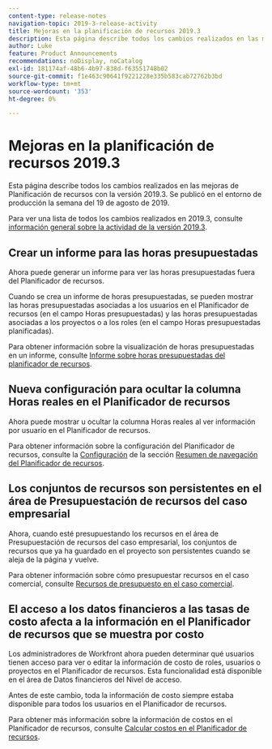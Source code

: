 ```yaml
---
content-type: release-notes
navigation-topic: 2019-3-release-activity
title: Mejoras en la planificación de recursos 2019.3
description: Esta página describe todos los cambios realizados en las mejoras de Planificación de recursos con la versión 2019.3. Se publicó en el entorno de producción la semana del 19 de agosto de 2019.
author: Luke
feature: Product Announcements
recommendations: noDisplay, noCatalog
exl-id: 181174af-48b6-4b97-838d-f63551748b02
source-git-commit: f1e463c90641f9221228e335b583cab72762b3bd
workflow-type: tm+mt
source-wordcount: '353'
ht-degree: 0%

---
```


# Mejoras en la planificación de recursos 2019.3

Esta página describe todos los cambios realizados en las mejoras de Planificación de recursos con la versión 2019.3. Se publicó en el entorno de producción la semana del 19 de agosto de 2019.

Para ver una lista de todos los cambios realizados en 2019.3, consulte [información general sobre la actividad de la versión 2019.3](../../../../product-announcements/product-releases/quarterly-release-archive/2019.3-release-activity/2019-3-release-activity-overview.md).

## Crear un informe para las horas presupuestadas

Ahora puede generar un informe para ver las horas presupuestadas fuera del Planificador de recursos.

Cuando se crea un informe de horas presupuestadas, se pueden mostrar las horas presupuestadas asociadas a los usuarios en el Planificador de recursos (en el campo Horas presupuestadas) y las horas presupuestadas asociadas a los proyectos o a los roles (en el campo Horas presupuestadas planificadas).

Para obtener información sobre la visualización de horas presupuestadas en un informe, consulte [Informe sobre horas presupuestadas del planificador de recursos](../../../../resource-mgmt/resource-planning/report-on-budgeted-hours.md).

## Nueva configuración para ocultar la columna Horas reales en el Planificador de recursos

Ahora puede mostrar u ocultar la columna Horas reales al ver información por usuario en el Planificador de recursos.

Para obtener información sobre la configuración del Planificador de recursos, consulte la [Configuración](../../../../resource-mgmt/resource-planning/resource-planner-navigation.md#settings) de la sección [Resumen de navegación del Planificador de recursos](../../../../resource-mgmt/resource-planning/resource-planner-navigation.md).

## Los conjuntos de recursos son persistentes en el área de Presupuestación de recursos del caso empresarial

Ahora, cuando esté presupuestando los recursos en el área de Presupuestación de recursos del caso empresarial, los conjuntos de recursos que ya ha guardado en el proyecto son persistentes cuando se aleja de la página y vuelve.

Para obtener información sobre cómo presupuestar recursos en el caso comercial, consulte [Recursos de presupuesto en el caso comercial](../../../../manage-work/projects/define-a-business-case/budget-resources-in-business-case.md).

## El acceso a los datos financieros a las tasas de costo afecta a la información en el Planificador de recursos que se muestra por costo

Los administradores de Workfront ahora pueden determinar qué usuarios tienen acceso para ver o editar la información de costo de roles, usuarios o proyectos en el Planificador de recursos. Esta funcionalidad está disponible en el área de Datos financieros del Nivel de acceso.

Antes de este cambio, toda la información de costo siempre estaba disponible para todos los usuarios en el Planificador de recursos.

Para obtener más información sobre la información de costos en el Planificador de recursos, consulte [Calcular costos en el Planificador de recursos](../../../../resource-mgmt/resource-planning/calculate-costs-resource-planner.md).


